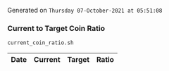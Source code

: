 Generated on `Thursday 07-October-2021 at 05:51:08`

### Current to Target Coin Ratio
`current_coin_ratio.sh`

Date|Current|Target|Ratio
---|---|---|---
